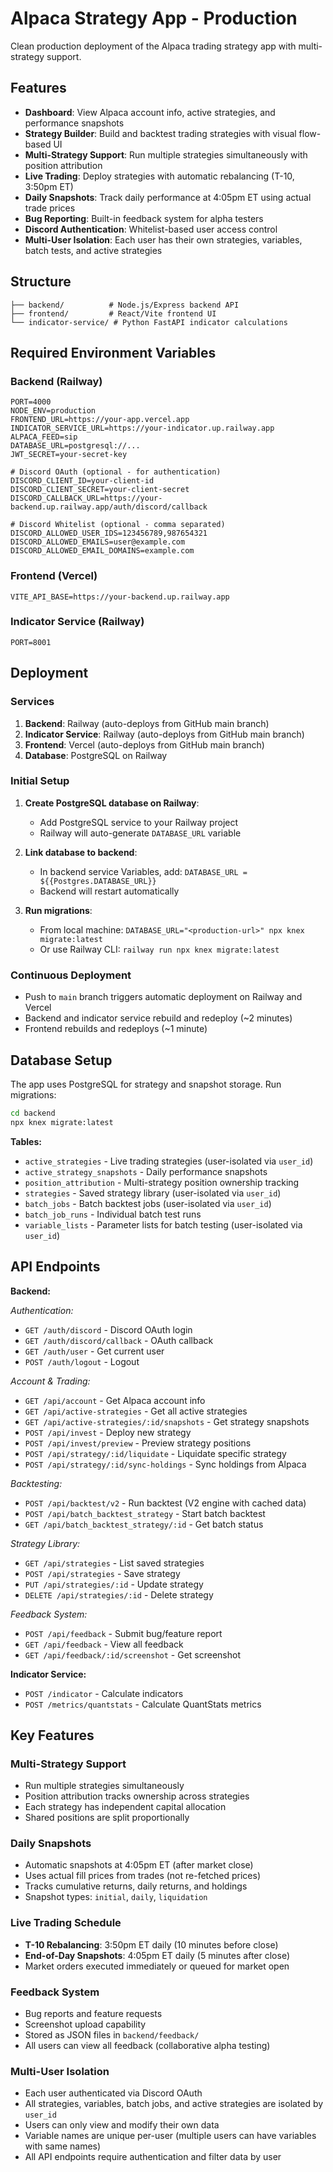 # Alpaca Strategy App - Production

Clean production deployment of the Alpaca trading strategy app with multi-strategy support.

## Features

- **Dashboard**: View Alpaca account info, active strategies, and performance snapshots
- **Strategy Builder**: Build and backtest trading strategies with visual flow-based UI
- **Multi-Strategy Support**: Run multiple strategies simultaneously with position attribution
- **Live Trading**: Deploy strategies with automatic rebalancing (T-10, 3:50pm ET)
- **Daily Snapshots**: Track daily performance at 4:05pm ET using actual trade prices
- **Bug Reporting**: Built-in feedback system for alpha testers
- **Discord Authentication**: Whitelist-based user access control
- **Multi-User Isolation**: Each user has their own strategies, variables, batch tests, and active strategies

## Structure

```
├── backend/          # Node.js/Express backend API
├── frontend/         # React/Vite frontend UI
└── indicator-service/ # Python FastAPI indicator calculations
```

## Required Environment Variables

### Backend (Railway)
```
PORT=4000
NODE_ENV=production
FRONTEND_URL=https://your-app.vercel.app
INDICATOR_SERVICE_URL=https://your-indicator.up.railway.app
ALPACA_FEED=sip
DATABASE_URL=postgresql://...
JWT_SECRET=your-secret-key

# Discord OAuth (optional - for authentication)
DISCORD_CLIENT_ID=your-client-id
DISCORD_CLIENT_SECRET=your-client-secret
DISCORD_CALLBACK_URL=https://your-backend.up.railway.app/auth/discord/callback

# Discord Whitelist (optional - comma separated)
DISCORD_ALLOWED_USER_IDS=123456789,987654321
DISCORD_ALLOWED_EMAILS=user@example.com
DISCORD_ALLOWED_EMAIL_DOMAINS=example.com
```

### Frontend (Vercel)
```
VITE_API_BASE=https://your-backend.up.railway.app
```

### Indicator Service (Railway)
```
PORT=8001
```

## Deployment

### Services
1. **Backend**: Railway (auto-deploys from GitHub main branch)
2. **Indicator Service**: Railway (auto-deploys from GitHub main branch)
3. **Frontend**: Vercel (auto-deploys from GitHub main branch)
4. **Database**: PostgreSQL on Railway

### Initial Setup

1. **Create PostgreSQL database on Railway**:
   - Add PostgreSQL service to your Railway project
   - Railway will auto-generate `DATABASE_URL` variable

2. **Link database to backend**:
   - In backend service Variables, add: `DATABASE_URL = ${{Postgres.DATABASE_URL}}`
   - Backend will restart automatically

3. **Run migrations**:
   - From local machine: `DATABASE_URL="<production-url>" npx knex migrate:latest`
   - Or use Railway CLI: `railway run npx knex migrate:latest`

### Continuous Deployment
- Push to `main` branch triggers automatic deployment on Railway and Vercel
- Backend and indicator service rebuild and redeploy (~2 minutes)
- Frontend rebuilds and redeploys (~1 minute)

## Database Setup

The app uses PostgreSQL for strategy and snapshot storage. Run migrations:

```bash
cd backend
npx knex migrate:latest
```

**Tables:**
- `active_strategies` - Live trading strategies (user-isolated via `user_id`)
- `active_strategy_snapshots` - Daily performance snapshots
- `position_attribution` - Multi-strategy position ownership tracking
- `strategies` - Saved strategy library (user-isolated via `user_id`)
- `batch_jobs` - Batch backtest jobs (user-isolated via `user_id`)
- `batch_job_runs` - Individual batch test runs
- `variable_lists` - Parameter lists for batch testing (user-isolated via `user_id`)

## API Endpoints

**Backend:**

*Authentication:*
- `GET /auth/discord` - Discord OAuth login
- `GET /auth/discord/callback` - OAuth callback
- `GET /auth/user` - Get current user
- `POST /auth/logout` - Logout

*Account & Trading:*
- `GET /api/account` - Get Alpaca account info
- `GET /api/active-strategies` - Get all active strategies
- `GET /api/active-strategies/:id/snapshots` - Get strategy snapshots
- `POST /api/invest` - Deploy new strategy
- `POST /api/invest/preview` - Preview strategy positions
- `POST /api/strategy/:id/liquidate` - Liquidate specific strategy
- `POST /api/strategy/:id/sync-holdings` - Sync holdings from Alpaca

*Backtesting:*
- `POST /api/backtest/v2` - Run backtest (V2 engine with cached data)
- `POST /api/batch_backtest_strategy` - Start batch backtest
- `GET /api/batch_backtest_strategy/:id` - Get batch status

*Strategy Library:*
- `GET /api/strategies` - List saved strategies
- `POST /api/strategies` - Save strategy
- `PUT /api/strategies/:id` - Update strategy
- `DELETE /api/strategies/:id` - Delete strategy

*Feedback System:*
- `POST /api/feedback` - Submit bug/feature report
- `GET /api/feedback` - View all feedback
- `GET /api/feedback/:id/screenshot` - Get screenshot

**Indicator Service:**
- `POST /indicator` - Calculate indicators
- `POST /metrics/quantstats` - Calculate QuantStats metrics

## Key Features

### Multi-Strategy Support
- Run multiple strategies simultaneously
- Position attribution tracks ownership across strategies
- Each strategy has independent capital allocation
- Shared positions are split proportionally

### Daily Snapshots
- Automatic snapshots at 4:05pm ET (after market close)
- Uses actual fill prices from trades (not re-fetched prices)
- Tracks cumulative returns, daily returns, and holdings
- Snapshot types: `initial`, `daily`, `liquidation`

### Live Trading Schedule
- **T-10 Rebalancing**: 3:50pm ET daily (10 minutes before close)
- **End-of-Day Snapshots**: 4:05pm ET daily (5 minutes after close)
- Market orders executed immediately or queued for market open

### Feedback System
- Bug reports and feature requests
- Screenshot upload capability
- Stored as JSON files in `backend/feedback/`
- All users can view all feedback (collaborative alpha testing)

### Multi-User Isolation
- Each user authenticated via Discord OAuth
- All strategies, variables, batch jobs, and active strategies are isolated by `user_id`
- Users can only view and modify their own data
- Variable names are unique per-user (multiple users can have variables with same names)
- All API endpoints require authentication and filter data by user
